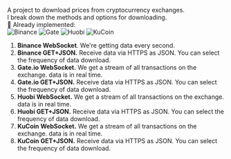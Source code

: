 A project to download prices from cryptocurrency exchanges.<br>
I break down the methods and options for downloading.<br>
📢 Already implemented:
<br>![Binance](/img_git/Binance_16x16.png)
![Gate](/img_git/Gate_16x16.png)
![Huobi](/img_git/Huobi_16x16.png)
![KuCoin](/img_git/KuCoin_16x16.png)

<ol>
  <li><b>Binance WebSocket</b>. We're getting data every second.</li>
  <li><b>Binance GET+JSON.</b> Receive data via HTTPS as JSON. You can select the frequency of data download.</b></li>
  <li><b>Gate.io WebSocket.</b> We get a stream of all transactions on the exchange. data is in real time.</li>
  <li><b>Gate.io GET+JSON.</b> Receive data via HTTPS as JSON. You can select the frequency of data download.</b></li>
  <li><b>Huobi WebSocket.</b> We get a stream of all transactions on the exchange. data is in real time.</li>
  <li><b>Huobi GET+JSON.</b> Receive data via HTTPS as JSON. You can select the frequency of data download.</li>
  <li><b>KuCoin WebSocket.</b> We get a stream of all transactions on the exchange. data is in real time.</li>
  <li><b>KuCoin GET+JSON.</b> Receive data via HTTPS as JSON. You can select the frequency of data download.</li>
</ol>
